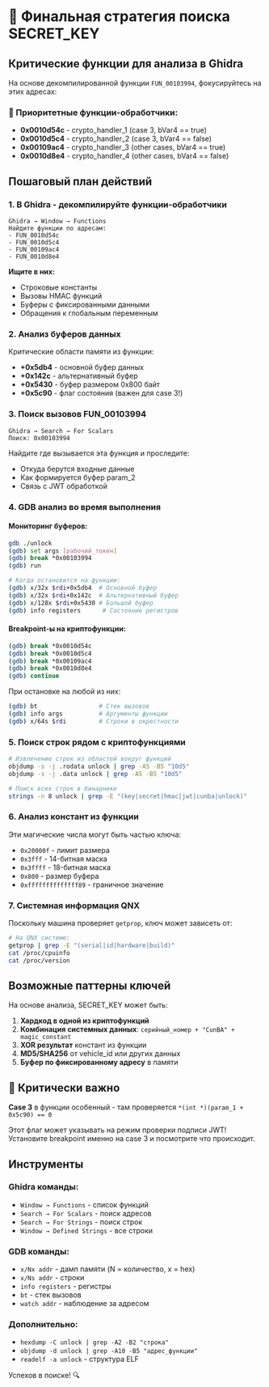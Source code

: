 # 🎯 Финальная стратегия поиска SECRET_KEY

## Критические функции для анализа в Ghidra

На основе декомпилированной функции `FUN_00103994`, фокусируйтесь на этих адресах:

### 🔐 Приоритетные функции-обработчики:
- **0x0010d54c** - crypto_handler_1 (case 3, bVar4 == true)
- **0x0010d5c4** - crypto_handler_2 (case 3, bVar4 == false)  
- **0x00109ac4** - crypto_handler_3 (other cases, bVar4 == true)
- **0x0010d8e4** - crypto_handler_4 (other cases, bVar4 == false)

## Пошаговый план действий

### 1. В Ghidra - декомпилируйте функции-обработчики
```
Ghidra → Window → Functions
Найдите функции по адресам:
- FUN_0010d54c
- FUN_0010d5c4  
- FUN_00109ac4
- FUN_0010d8e4
```

**Ищите в них:**
- Строковые константы
- Вызовы HMAC функций
- Буферы с фиксированными данными
- Обращения к глобальным переменным

### 2. Анализ буферов данных
Критические области памяти из функции:
- **+0x5db4** - основной буфер данных
- **+0x142c** - альтернативный буфер
- **+0x5430** - буфер размером 0x800 байт
- **+0x5c90** - флаг состояния (важен для case 3!)

### 3. Поиск вызовов FUN_00103994
```
Ghidra → Search → For Scalars
Поиск: 0x00103994
```
Найдите где вызывается эта функция и проследите:
- Откуда берутся входные данные
- Как формируется буфер param_2
- Связь с JWT обработкой

### 4. GDB анализ во время выполнения

#### Мониторинг буферов:
```bash
gdb ./unlock
(gdb) set args [рабочий_токен]
(gdb) break *0x00103994
(gdb) run

# Когда остановится на функции:
(gdb) x/32x $rdi+0x5db4  # Основной буфер
(gdb) x/32x $rdi+0x142c  # Альтернативный буфер 
(gdb) x/128x $rdi+0x5430 # Большой буфер
(gdb) info registers      # Состояние регистров
```

#### Breakpoint-ы на криптофункции:
```bash
(gdb) break *0x0010d54c
(gdb) break *0x0010d5c4
(gdb) break *0x00109ac4
(gdb) break *0x0010d8e4
(gdb) continue
```

При остановке на любой из них:
```bash
(gdb) bt                 # Стек вызовов
(gdb) info args          # Аргументы функции
(gdb) x/64s $rdi         # Строки в окрестности
```

### 5. Поиск строк рядом с криптофункциями

```bash
# Извлечение строк из областей вокруг функций
objdump -s -j .rodata unlock | grep -A5 -B5 "10d5"
objdump -s -j .data unlock | grep -A5 -B5 "10d5"

# Поиск всех строк в бинарнике
strings -n 8 unlock | grep -E "(key|secret|hmac|jwt|cunba|unlock)"
```

### 6. Анализ констант из функции

Эти магические числа могут быть частью ключа:
- `0x20000f` - лимит размера
- `0x3fff` - 14-битная маска  
- `0x3ffff` - 18-битная маска
- `0x800` - размер буфера
- `0xffffffffffffff89` - граничное значение

### 7. Системная информация QNX

Поскольку машина проверяет `getprop`, ключ может зависеть от:
```bash
# На QNX системе:
getprop | grep -E "(serial|id|hardware|build)"
cat /proc/cpuinfo
cat /proc/version
```

## Возможные паттерны ключей

На основе анализа, SECRET_KEY может быть:

1. **Хардкод в одной из криптофункций**
2. **Комбинация системных данных**: `серийный_номер + "CunBA" + magic_constant`
3. **XOR результат** констант из функции
4. **MD5/SHA256** от vehicle_id или других данных
5. **Буфер по фиксированному адресу** в памяти

## 🚨 Критически важно

**Case 3** в функции особенный - там проверяется `*(int *)(param_1 + 0x5c90) == 0`

Этот флаг может указывать на режим проверки подписи JWT!
Установите breakpoint именно на case 3 и посмотрите что происходит.

## Инструменты

### Ghidra команды:
- `Window → Functions` - список функций
- `Search → For Scalars` - поиск адресов
- `Search → For Strings` - поиск строк
- `Window → Defined Strings` - все строки

### GDB команды:
- `x/Nx addr` - дамп памяти (N = количество, x = hex)
- `x/Ns addr` - строки
- `info registers` - регистры
- `bt` - стек вызовов
- `watch addr` - наблюдение за адресом

### Дополнительно:
- `hexdump -C unlock | grep -A2 -B2 "строка"`
- `objdump -d unlock | grep -A10 -B5 "адрес_функции"`
- `readelf -a unlock` - структура ELF

Успехов в поиске! 🔍
